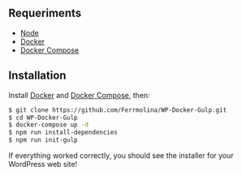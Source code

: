 

## Requeriments

- [Node](https://nodejs.org/en/download/package-manager/) 
- [Docker](https://docs.docker.com/installation/) 
- [Docker Compose](http://docs.docker.com/compose/install/)


## Installation

Install [Docker](https://docs.docker.com/installation/) and [Docker Compose](http://docs.docker.com/compose/install/), then:
```bash 
$ git clone https://github.com/Ferrmolina/WP-Docker-Gulp.git
$ cd WP-Docker-Gulp
$ docker-compose up -d
$ npm run install-dependencies
$ npm run init-gulp
```

If everything worked correctly, you should see the installer for your WordPress web site!


